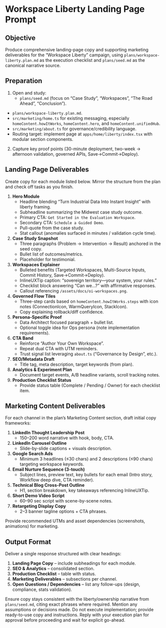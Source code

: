 # Workspace Liberty Landing Page Prompt

## Objective

Produce comprehensive landing-page copy and supporting marketing deliverables for the “Workspace Liberty” campaign, using `plans/workspace-liberty.plan.md` as the execution checklist and `plans/seed.md` as the canonical narrative source.

## Preparation

1. Open and study:
   - `plans/seed.md` (focus on “Case Study”, “Workspaces”, “The Road Ahead”, “Conclusion”).

- `plans/workspace-liberty.plan.md`.
- `src/marketing/home.ts` for existing messaging, especially `homeContent.howItWorks`, `homeContent.hero`, and `homeContent.unifiedHub`.
- `src/marketing/about.ts` for governance/credibility language.
- Routing target: implement page at `apps/home/liberty/index.tsx` with modular section components.

2. Capture key proof points (30-minute deployment, two-week → afternoon validation, governed APIs, Save→Commit→Deploy).

## Landing Page Deliverables

Create copy for each module listed below. Mirror the structure from the plan and check off tasks as you finish.

1. **Hero Module**
   - Headline blending “Turn Industrial Data Into Instant Insight” with liberty framing.
   - Subheadline summarizing the Midwest case study outcome.
   - Primary CTA: `Get Started in the Evaluation Workspace`.
   - Secondary CTA: `Schedule a Guided Demo`.
   - Pull-quote from the case study.
   - Stat callout (anomalies surfaced in minutes / validation cycle time).
2. **Case Study Snapshot**
   - Three paragraphs (Problem → Intervention → Result) anchored in the seed copy.
   - Bullet list of outcomes/metrics.
   - Placeholder for testimonial.
3. **Workspaces Explainer**
   - Bulleted benefits (Targeted Workspaces, Multi-Source Inputs, Commit History, Save→Commit→Deploy).
   - InlineUXTip caption: “sovereign territory—your system, your rules.”
   - Checklist block answering “Can we…?” with affirmative responses.
   - Callout referencing `/assets/docs/oi-workspaces.png`.
4. **Governed Flow Tiles**
   - Three-step cards based on `homeContent.howItWorks.steps` with icon notes (ConnectionIcon, WarmQueryIcon, StackIcon).
   - Copy explaining rollback/diff confidence.
5. **Persona-Specific Proof**
   - Data Architect focused paragraph + bullet list.
   - Optional toggle idea for Ops persona (note implementation requirements).
6. **CTA Band**
   - Reinforce “Author Your Own Workspace”.
   - Repeat dual CTA with UTM reminders.
   - Trust signal list leveraging `about.ts` (“Governance by Design”, etc.).
7. **SEO/Metadata Draft**
   - Title tag, meta description, target keywords (from plan).
8. **Analytics & Experiment Plan**
   - Document target events, A/B headline variants, scroll tracking notes.
9. **Production Checklist Status**
   - Provide status table (Complete / Pending / Owner) for each checklist item.

## Marketing Content Deliverables

For each channel in the plan’s Marketing Content section, draft initial copy frameworks:

1. **LinkedIn Thought Leadership Post**
   - 150–200 word narrative with hook, body, CTA.
2. **LinkedIn Carousel Outline**
   - Slide-by-slide captions + visuals description.
3. **Google Search Ads**
   - Minimum 3 headlines (≤30 chars) and 2 descriptions (≤90 chars) targeting workspace keywords.
4. **Email Nurture Sequence (3-touch)**
   - Subject lines, preview text, key bullets for each email (Intro story, Workflow deep dive, CTA reminder).
5. **Technical Blog Cross-Post Outline**
   - H1, section breakdown, key takeaways referencing InlineUXTip.
6. **Short Demo Video Script**
   - 60–90 sec script with scene-by-scene notes.
7. **Retargeting Display Copy**
   - 2–3 banner tagline options + CTA phrases.

Provide recommended UTMs and asset dependencies (screenshots, animations) for marketing.

## Output Format

Deliver a single response structured with clear headings:

1. **Landing Page Copy** – include subheadings for each module.
2. **SEO & Analytics** – consolidated section.
3. **Production Checklist** – table with status.
4. **Marketing Deliverables** – subsections per channel.
5. **Open Questions / Dependencies** – list any follow-ups (design, compliance, stats validation).

Ensure copy stays consistent with the liberty/ownership narrative from `plans/seed.md`, citing exact phrases where required. Mention any assumptions or decisions made. Do not execute implementation; provide ready-to-use copy and instructions. Reply with your execution plan for approval before proceeding and wait for explicit go-ahead.

